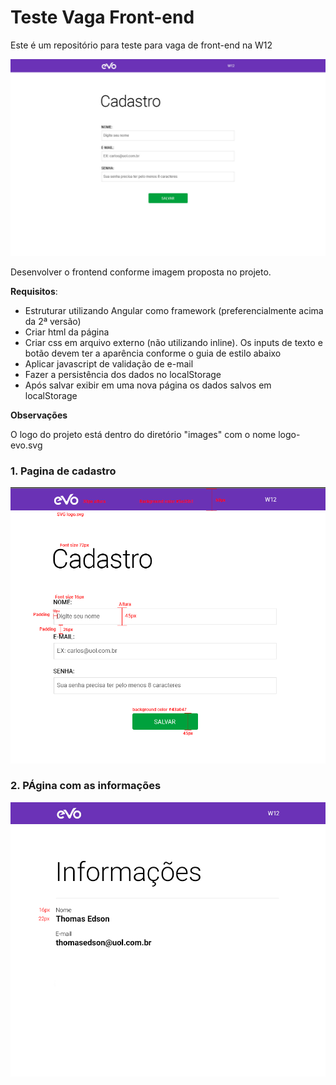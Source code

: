 # Teste Vaga Front-end
Este é um repositório para teste para vaga de front-end na W12

![alt text](images/TESTE-FRONT.jpg)


Desenvolver o frontend conforme imagem proposta no projeto.

**Requisitos**:
- Estruturar utilizando Angular como framework (preferencialmente acima da 2ª versão)
- Criar html da página
- Criar css em arquivo externo (não utilizando inline). Os inputs de texto e botão devem ter a aparência conforme o guia de estilo abaixo
- Aplicar javascript de validação de e-mail
- Fazer a persistência dos dados no localStorage
- Após salvar exibir em uma nova página os dados salvos em localStorage


**Observações**

O logo do projeto está dentro do diretório "images" com o nome logo-evo.svg

### 1. Pagina de cadastro
![alt text](images/especificacao.PNG)

### 2. PÁgina com as informações
![alt text](images/informacoes.png)
